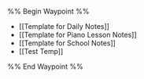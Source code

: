 %% Begin Waypoint %%
- [[Template for Daily Notes]]
- [[Template for Piano Lesson Notes]]
- [[Template for School Notes]]
- [[Test Temp]]

%% End Waypoint %%
